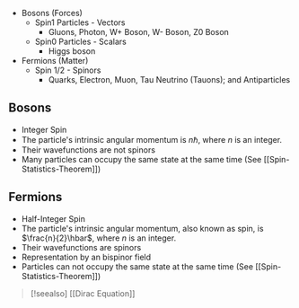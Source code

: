- Bosons (Forces)
	- Spin1 Particles - Vectors
		- Gluons, Photon, W+ Boson, W- Boson, Z0 Boson 
	- Spin0 Particles - Scalars
		- Higgs boson
- Fermions (Matter)
	- Spin 1/2 - Spinors
		- Quarks, Electron, Muon, Tau Neutrino (Tauons); and Antiparticles

## Bosons

- Integer Spin
- The particle's intrinsic angular momentum is $n\hbar$, where $n$ is an integer.
- Their wavefunctions are not spinors
- Many particles can occupy the same state at the same time
  (See [[Spin-Statistics-Theorem]])

## Fermions

- Half-Integer Spin
- The particle's intrinsic angular momentum, also known as spin, is $\frac{n}{2}\hbar$, where $n$ is an integer.
- Their wavefunctions are spinors
- Representation by an bispinor field
- Particles can not occupy the same state at the same time
  (See [[Spin-Statistics-Theorem]])

> [!seealso] 
> [[Dirac Equation]]
